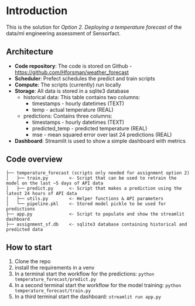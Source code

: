 # Introduction
This is the solution for _Option 2. Deploying a temperature forecast_ of the data/ml engineering assessment of Sensorfact.

## Architecture
* **Code repository**: The code is stored on Github - https://github.com/Hforsman/weather_forecast
* **Scheduler**: Prefect schedules the predict and train scripts
* **Compute**: The scripts (currently) run locally
* **Storage**: All data is stored in a sqlite3 database
  * historical data: This table contains two columns: 
    * timestamps - hourly datetimes (TEXT)
    * temp - actual temperature (REAL)
  * predictions: Contains three columns:
    * timestamps - hourly datetimes (TEXT)
    * predicted_temp - predicted temperature (REAL)
    * mse - mean squared error over last 24 predictions (REAL)
* **Dashboard**: Streamlit is used to show a simple dashboard with metrics

## Code overview

    ├── temperature_forecast (scripts only needed for assignment option 2)
    │   ├── train.py        <- Script that can be used to retrain the model on the last ~5 days of API data
    │   ├── predict.py      <- Script that makes a prediction using the latest 24 hours of API data
    │   ├── utils.py        <- Helper functions & API parameters
    │   └── pipeline.pkl    <- Stored model pickle to be used for predictions
    ├── app.py              <- Script to populate and show the streamlit dashboard
    ├── assignment_sf.db    <- sqlite3 database containing historical and predicted data

## How to start
1. Clone the repo 
2. install the requirements in a venv
3. In a terminal start the workflow for the predictions: `python temperature_forecast/predict.py`
4. In a second terminal start the workflow for the model training: `python temperature_forecast/train.py`
5. In a third terminal start the dashboard: `streamlit run app.py`